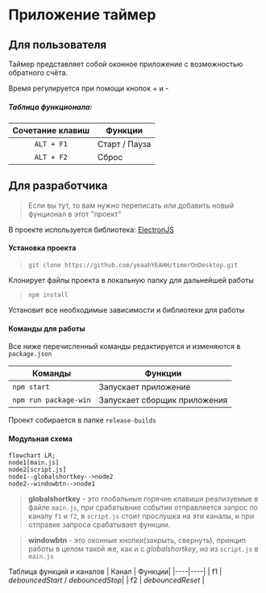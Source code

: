 # Приложение таймер

## Для пользователя
Таймер представляет собой оконное приложение с возможностью обратного счёта.

Время регулируется при помощи кнопок + и -

##### Таблица функционала:
| Сочетание клавиш  | Функции|
|:----:|----|
| `ALT + F1`| Старт / Пауза|
| `ALT + F2`| Сброс|

## Для разработчика
> Если вы тут, то вам нужно переписать или добавить новый фунционал в этот "проект"

В проекте используется библиотека: [ElectronJS](https://www.electronjs.org/)

#### Установка проекта

> `git clone https://github.com/yeaahYEAHH/timerOnDesktop.git`

Клонирует файлы проекта в локальную папку для дальнейшей работы

> `npm install`

Установит все необходимые зависимости и библиотеки для работы

#### Команды для работы
Все ниже перечисленный команды редактируется и изменяются в `package.json`

| Команды | Функции |
| --- | --- |
| `npm start` | Запускает приложение|
|`npm run package-win`| Запускает сборщик приложения|

Проект собирается в папке `release-builds`

#### Модульная схема

```mermaid
flowchart LR;
node1[main.js]
node2[script.js]
node1--globalshortkey-->node2
node2--windowbtn-->node1
```

> **globalshortkey** - это глобальные горячие клавиши реализуемые в файле `main.js`, при срабатывние события отправляется запрос по каналу `f1` и `f2`, в `script.js` стоит прослушка на эти каналы, и при отправке запроса срабатывает функции.

> **windowbtn** - это оконные кнопки(закрыть, свернуть), принцип работы в целом такой же, как и с _globalshortkey_, но из `script.js` в `main.js`

Таблица функций и каналов
| Канал | Функции|
|----|----|
| f1 | _debouncedStart_ / _debouncedStop_|
| f2 | _debouncedReset_ |
